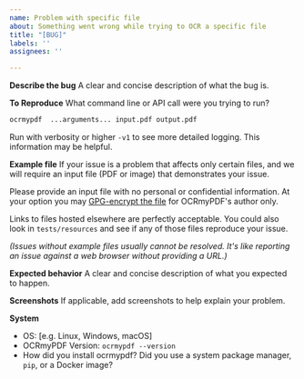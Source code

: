 ```yaml
---
name: Problem with specific file
about: Something went wrong while trying to OCR a specific file
title: "[BUG]"
labels: ''
assignees: ''

---
```


**Describe the bug**
A clear and concise description of what the bug is.

**To Reproduce**
What command line or API call were you trying to run?

```bash
ocrmypdf  ...arguments... input.pdf output.pdf
```

Run with verbosity or higher `-v1` to see more detailed logging. This information may be helpful.

**Example file**
If your issue is a problem that affects only certain files, and we will require an input file (PDF or image) that demonstrates your issue.

Please provide an input file with no personal or confidential information. At your option you may [GPG-encrypt the file](https://github.com/ocrmypdf/OCRmyPDF/wiki) for OCRmyPDF's author only.

Links to files hosted elsewhere are perfectly acceptable. You could also look in ``tests/resources`` and see if any of those files reproduce your issue.

*(Issues without example files usually cannot be resolved. It's like reporting an issue against a web browser without providing a URL.)*

**Expected behavior**
A clear and concise description of what you expected to happen.

**Screenshots**
If applicable, add screenshots to help explain your problem.

**System**
 - OS: [e.g. Linux, Windows, macOS]
 - OCRmyPDF Version: ``ocrmypdf --version``
 - How did you install ocrmypdf? Did you use a system package manager, `pip`, or a Docker image?
